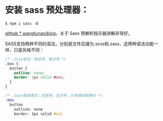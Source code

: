# 安装 sass 预处理器：

```shell
$ npm i sass -D
```

[github * wangtunan/blog](https://wangtunan.github.io/blog/cssPrecompiler/sass/#%E5%AE%89%E8%A3%85)，关于 Sass 预解析指示器讲解非常好。

SASS支持两种不同的语法，分别是文件后缀为.scss和.sass，这两种语法功能一样，只是风格不同：
```css
/* .scss语法：有括号，有分号 */
.box {
  button {
    outline: none;
    border: 1px solid #ccc;
  }
}

/* .sass缩进语法：无括号，无分号，只有缩进和换行 */
.box
  button
    outline: none
    border: 1px solid #ccc
```

